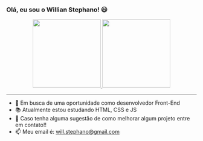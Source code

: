 ### Olá, eu sou o Willian Stephano! 😃

<div align="center">
  <a href=https://github.com/WillianStephano">
    <img height="180em" src="https://github-readme-stats.vercel.app/api?username=willianstephano&show_icons=true&theme=graywhite&include_all_commits=true&count_private=true"/>
    <img height="180em" src="https://github-readme-stats.vercel.app/api/top-langs/?username=willianstephano&layout=compact&langs_count=7&theme=graywhite"/>
  </a>                                                                                                                                                
</div>

---
- 💼 Em busca de uma oportunidade como desenvolvedor Front-End
- 📚 Atualmente estou estudando HTML, CSS e JS
- 🤔 Caso tenha alguma sugestão de como melhorar algum projeto entre em contato!!
- 📫 Meu email é: will.stephano@gmail.com
